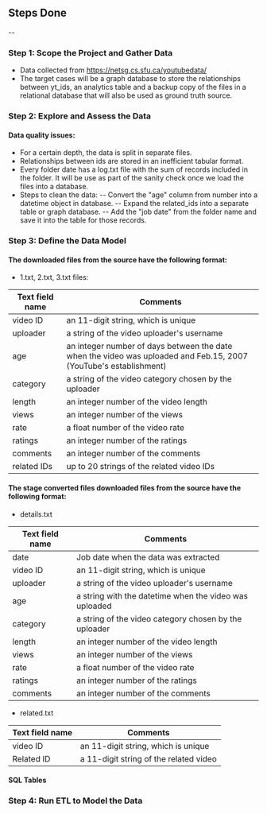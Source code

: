 ## Steps Done
--
### Step 1: Scope the Project and Gather Data
 - Data collected from https://netsg.cs.sfu.ca/youtubedata/
 - The target cases will be a graph database to store the relationships between yt_ids, an analytics table and a backup copy of the files in a relational database that will also be used as ground truth source.

### Step 2: Explore and Assess the Data
#### Data quality issues:
 - For a certain depth, the data is split in separate files.
 - Relationships between ids are stored in an inefficient tabular format.
 - Every folder date has a log.txt file with the sum of records included in the folder. It will be use as part of the sanity check once we load the files into a database.
 - Steps to clean the data:
	-- Convert the "age" column from number into a datetime object in database.
	-- Expand the related_ids into a separate table or graph database.
	-- Add the "job date" from the folder name and save it into the table for those records.

### Step 3: Define the Data Model
#### The downloaded files from the source have the following format:
 - 1.txt, 2.txt, 3.txt files:
 
Text field name | Comments
------------- | -------------
video ID | an 11-digit string, which is unique
uploader | a string of the video uploader's username
age | an integer number of days between the date when the video was uploaded and Feb.15, 2007 (YouTube's establishment)
category | a string of the video category chosen by the uploader
length | an integer number of the video length
views | an integer number of the views
rate | a float number of the video rate
ratings | an integer number of the ratings
comments | an integer number of the comments
related IDs | up to 20 strings of the related video IDs

#### The stage converted files downloaded files from the source have the following format:
 - details.txt

Text field name | Comments
------------- | -------------
date | Job date when the data was extracted
video ID | an 11-digit string, which is unique
uploader | a string of the video uploader's username
age | a string with the datetime when the video was uploaded 
category | a string of the video category chosen by the uploader
length | an integer number of the video length
views | an integer number of the views
rate | a float number of the video rate
ratings | an integer number of the ratings
comments | an integer number of the comments

 - related.txt

Text field name | Comments
------------- | -------------
video ID | an 11-digit string, which is unique
Related ID | a 11-digit string of the related video

#### SQL Tables 


### Step 4: Run ETL to Model the Data
